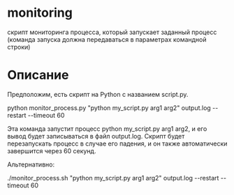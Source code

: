 # monitoring
скрипт мониторинга процесса, который запускает заданный процесс (команда запуска должна передаваться в параметрах командной строки)

# Описание

Предположим, есть скрипт на Python с названием script.py.

python monitor_process.py "python my_script.py arg1 arg2" output.log --restart --timeout 60

Эта команда запустит процесс python my_script.py arg1 arg2, и его вывод будет записываться в файл output.log. Скрипт будет перезапускать процесс в случае его падения, и он также автоматически завершится через 60 секунд.

Альтернативно:

./monitor_process.sh "python my_script.py arg1 arg2" output.log --restart --timeout 60

